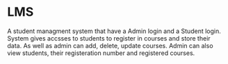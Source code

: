 # LMS
 A student managment system that have a Admin login and a Student login.
 System gives accsses to students to register in courses and store their data.
 As well as admin can add, delete, update courses. Admin can also view students, their registeration number and registered courses.
